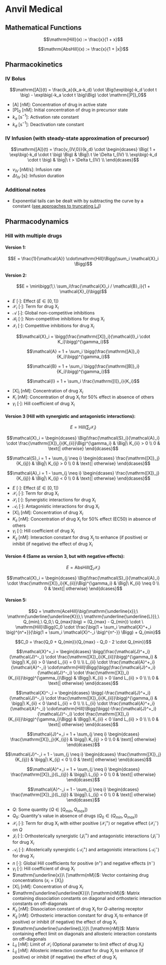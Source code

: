 # Anvil Medical
## Mathematical Functions

$$\mathrm{Hill}(x) := \frac{x}{1 + x}$$

$$\mathrm{AbsHill}(x) := \frac{x}{1 + |x|}$$

## Pharmacokinetics
### IV Bolus

$$\mathrm{[A]}(t) = \frac{k_a}{k_a-k_d} \cdot \Big(\exp\big(-k_d \cdot t \big) - \exp\big(-k_a \cdot t \big)\Big) \cdot \mathrm{[P]}_0$$

- $\mathrm{[A]}\ [\mathrm{nM}]$: Concentration of drug in active state
- $\mathrm{[P]}_0\ [\mathrm{nM}]$: Initial concentration of drug in precursor state
- $k_a\ [\mathrm{s^{-1}}]$: Activation rate constant
- $k_d\ \mathrm{[s^{-1}}]$: Deactivation rate constant

### IV Infusion (with steady-state approximation of precursor)

$$\mathrm{[A]}(t) = \frac{v_{IV,0}}{k_d} \cdot
\begin{dcases}
    \Big( 1 + \exp\big(-k_d \cdot t \big) \Big) & \Big|\ t \le \Delta t_{IV} \\
    \exp\big(-k_d \cdot t \big) & \big|\ t > \Delta t_{IV} \\
\end{dcases}$$

- $v_{IV}\ [\mathrm{nM/s}]$: Infusion rate
- $\Delta t_{IV}\ [\mathrm{s}]$: Infusion duration

### Additional notes

- Exponential tails can be dealt with by subtracting the curve by a constant ([see approaches to truncating LJ](https://computecanada.github.io/molmodsim-md-theory-lesson-novice/aio/index.html#problems-with-truncation-of-lennard-jones-interactions-and-how-to-avoid-them))

## Pharmacodynamics
### Hill with multiple drugs

#### Version 1:

$$E = \frac{1}{\mathcal{A}} \cdot\mathrm{Hill}\Bigg(\sum_i \mathcal{X}_i \Bigg)$$


#### Version 2:

$$E = \min\bigg(1,\ \sum_i\frac{\mathcal{X}_i / \mathcal{B}_i}{1 + \mathcal{X}_i}\bigg)$$

- $E\ [\cdot]$: Effect ($E \in [0, 1]$)
- $\mathcal{X}_i\ [\cdot]$: Term for drug $\mathrm{X}_i$
- $\mathcal{A}\ [\cdot]$: Global non-competitive inhibitions
- $\mathcal{B}_i\ [\cdot]$: Non-competitive inhibitions for drug $\mathrm{X}_i$
- $\mathcal{I}_i\ [\cdot]$: Competitive inhibitions for drug $\mathrm{X}_i$

$$\mathcal{X}_i =  \bigg(\frac{\mathrm{[X]}_i}{\mathcal{I}_i \cdot K_i}\bigg)^{\gamma_i}$$

$$\mathcal{A} = 1 + \sum_i \bigg(\frac{\mathrm{[A]}_i}{K_i}\bigg)^{\gamma_i}$$

$$\mathcal{B} = 1 + \sum_i \bigg(\frac{\mathrm{[B]}_i}{K_i}\bigg)^{\gamma_i}$$

$$\mathcal{I} = 1 + \sum_i \frac{\mathrm{[I]}_i}{K_i}$$

- $\mathrm{[X]}_i\ [\mathrm{nM}]$: Concentration of drug $\mathrm{X}_i$
- $K_i\ [\mathrm{nM}]$: Concentration of drug $\mathrm{X}_i$ for 50% effect in absence of others
- $\gamma_i\ [\cdot]$: Hill coefficient of drug $\mathrm{X}_i$

#### Version 3 (Hill with synergistic and antagonistic interactions):

$$E = \mathrm{Hill}\Bigg(\sum_i \mathcal{X}_i \Bigg)$$

$$\mathcal{X}_i = 
\begin{dcases}
    \Big(\frac{\mathcal{S}_i}{\mathcal{A}_i} \cdot \frac{\mathrm{[X]}_i}{K_{ii}}\Big)^{\gamma_i} & \Big|\ K_{ii} > 0 \\
     0 & \text{| otherwise}
\end{dcases}$$

$$\mathcal{S}_i = 1 + \sum_{j \neq i}
\begin{dcases}
    \frac{\mathrm{[X]}_j}{K_{ij}} & \Big|\ K_{ij} > 0 \\
    0 & \text{| otherwise}
\end{dcases}$$

$$\mathcal{A}_i = 1 - \sum_{j \neq i}
\begin{dcases}
    \frac{\mathrm{[X]}_j}{K_{ij}} & \Big|\ K_{ij} < 0 \\
    0 & \text{| otherwise}
\end{dcases}$$

- $E\ [\cdot]$: Effect ($E \in [0, 1]$)
- $\mathcal{X}_i\ [\cdot]$: Term for drug $\mathrm{X}_i$
- $\mathcal{S}_i\ [\cdot]$: Synergistic interactions for drug $\mathrm{X}_i$
- $\mathcal{A}_i\ [\cdot]$: Antagonistic interactions for drug $\mathrm{X}_i$
- $\mathrm{[X]}_i\ [\mathrm{nM}]$: Concentration of drug $\mathrm{X}_i$
- $K_{ii}\ [\mathrm{nM}]$: Concentration of drug $\mathrm{X}_i$ for 50% effect (EC50) in absence of others
- $\gamma_i\ [\cdot]$: Hill coefficient of drug $\mathrm{X}_i$
- $K_{ij}\ [\mathrm{nM}]$: Interaction constant for drug $\mathrm{X}_j$ to enhance (if positive) or inhibit (if negative) the effect of drug $\mathrm{X}_i$

#### Version 4 (Same as version 3, but with negative effects):


$$E = \mathrm{AbsHill}\Bigg(\sum_i \mathcal{X}_i \Bigg)$$

$$\mathcal{X}_i = 
\begin{dcases}
    \Big(\frac{\mathcal{S}_i}{\mathcal{A}_i} \cdot \frac{\mathrm{[X]}_i}{K_{ii}}\Big)^{\gamma_i} & \Big|\ K_{ii} \neq 0 \\
     0 & \text{| otherwise}
\end{dcases}$$

#### Version 5:

$$Q = \mathrm{AceHill}\big(\mathrm{\underline{x}};\ \mathrm{\underline{\underline{K}}},\ \mathrm{\underline{\underline{L}}},\ Q_{min},\ Q_0,\ Q_{max}\big) = (Q_{max} - Q_{min}) \cdot \ \mathrm{Hill}\Bigg(C_0 \cdot \frac{\big(1 + \sum_i \mathcal{X}^+_i \big)^{n^+}}{\big(1 + \sum_i \mathcal{X}^-_i \big)^{n^-}} \Bigg) + Q_{min}$$

$$C_0 = \frac{Q_0 + Q_{min}}{Q_{max} - Q_0 - 2 \cdot Q_{min}}$$

$$\mathcal{X}^+_i =
\begin{dcases}
    \bigg(\frac{\mathcal{J}^+_i}{\mathcal{J}^-_i} \cdot \frac{\mathrm{[X]}_i}{K_{ii}}\bigg)^{\gamma_i} & \bigg|\ K_{ii} > 0 \land L_{ii} = 0 \\
    \\
    L_{ii} \cdot \frac{\mathcal{A}^+_i}{\mathcal{A}^-_i} \cdot\mathrm{Hill}\Bigg(\bigg(\frac{\mathcal{J}^+_i}{\mathcal{J}^-_i} \cdot \frac{\mathrm{[X]}_i}{K_{ii}}\bigg)^{\gamma_i}\Bigg) & \Bigg|\ K_{ii} > 0 \land L_{ii} > 0 \\
    \\
     0 & \text{| otherwise}
\end{dcases}$$

$$\mathcal{X}^-_i =
\begin{dcases}
    \bigg(-\frac{\mathcal{J}^+_i}{\mathcal{J}^-_i} \cdot \frac{\mathrm{[X]}_i}{K_{ii}}\bigg)^{\gamma_i} & \bigg|\ K_{ii} < 0 \land L_{ii} = 0 \\
    \\
    L_{ii} \cdot \frac{\mathcal{A}^+_i}{\mathcal{A}^-_i} \cdot\mathrm{Hill}\Bigg(\bigg(-\frac{\mathcal{J}^+_i}{\mathcal{J}^-_i} \cdot \frac{\mathrm{[X]}_i}{K_{ii}}\bigg)^{\gamma_i}\Bigg) & \Bigg|\ K_{ii} < 0 \land L_{ii} > 0 \\
    \\
     0 & \text{| otherwise}
\end{dcases}$$

$$\mathcal{J}^+_i = 1 + \sum_{j \neq i}
\begin{dcases}
    \frac{\mathrm{[X]}_j}{K_{ij}} & \bigg|\ K_{ij} > 0 \\
    0 & \text{| otherwise}
\end{dcases}$$

$$\mathcal{J}^-_i = 1 - \sum_{j \neq i}
\begin{dcases}
    \frac{\mathrm{[X]}_j}{K_{ij}} & \bigg|\ K_{ij} < 0 \\
    0 & \text{| otherwise}
\end{dcases}$$

$$\mathcal{A}^+_i = 1 + \sum_{j \neq i}
\begin{dcases}
    \frac{\mathrm{[X]}_j}{L_{ij}} & \bigg|\ L_{ij} > 0 \\
    0 & \text{| otherwise}
\end{dcases}$$

$$\mathcal{A}^-_i = 1 - \sum_{j \neq i}
\begin{dcases}
    \frac{\mathrm{[X]}_j}{L_{ij}} & \bigg|\ L_{ij} < 0 \\
    0 & \text{| otherwise}
\end{dcases}$$

- $Q$: Some quantity $\big(Q \in [Q_{min}, Q_{max}]\big)$
- $Q_0$: Quantity's value in absence of drugs $\big(Q_0 \in (Q_{min}, Q_{max})\big)$
- $\mathcal{X}_i\ [\cdot]$: Term for drug $\mathrm{X}_i$ with either positive $(\mathcal{X}^+_i)$ or negative effect $(\mathcal{X}^-_i)$ on $Q$
- $\mathcal{J}_i\ [\cdot]$: Orthosterically synergistic $(\mathcal{J}^+_i)$ and antagonistic interactions $(\mathcal{J}^-_i)$ for drug $\mathrm{X}_i$
- $\mathcal{A}_i\ [\cdot]$: Allosterically synergistic $(\mathcal{A}^+_i)$ and antagonistic interactions $(\mathcal{A}^-_i)$ for drug $\mathrm{X}_i$
- $n\ [\cdot]$: Global Hill coefficients for positive ($n^+$) and negative effects ($n^-$)
- $\gamma_i\ [\cdot]$: Hill coefficient of drug $\mathrm{X}_i$
- $\mathrm{\underline{x}}\ [\mathrm{nM}]$: Vector containing drug concentrations $\big(x_i = \mathrm{[X]}_i\big)$
- $\mathrm{[X]}_i\ [\mathrm{nM}]$: Concentration of drug $\mathrm{X}_i$
- $\mathrm{\underline{\underline{K}}}\ [\mathrm{nM}]$: Matrix containing dissociation constants on diagonal and orthosteric interaction constants on off-diagonals
- $K_{ii}\ [\mathrm{nM}]$: Dissociation constant of drug $\mathrm{X}_i$ for $Q$-altering receptor
- $K_{ij}\ [\mathrm{nM}]$: Orthosteric interaction constant for drug $\mathrm{X}_j$ to enhance (if positive) or inhibit (if negative) the effect of drug $\mathrm{X}_i$
- $\mathrm{\underline{\underline{L}}}\ [\mathrm{nM}]$: Matrix containing effect limit on diagonals and allosteric interaction constants on off-diagonals
- $L_{ii}\ [\mathrm{nM}]$: Limit of $\mathcal{X}_i$ (Optional parameter to limit effect of drug $\mathrm{X}_i$)
- $L_{ij}\ [\mathrm{nM}]$: Allosteric interaction constant for drug $\mathrm{X}_j$ to enhance (if positive) or inhibit (if negative) the effect of drug $\mathrm{X}_i$

<!--
$$K_{ii} = EC_{50,\ i} \cdot
\begin{dcases}
    \frac{C_0 \cdot (Q_{max} - Q_{min})}{(1 - C_0) \cdot Q_{max} + (1 + C_0) \cdot Q_0 - 2 \cdot Q_{min}} & \bigg|\text{ positive effect} \\
    \\
    \frac{Q_0 - Q_{min}}{(C_0 - 1) \cdot Q_{min} + (C_0 + 1) \cdot Q_0 - 2 \cdot Q_{max} \cdot C_0} & \bigg|\text{ negative effect}
\end{dcases}$$
-->
